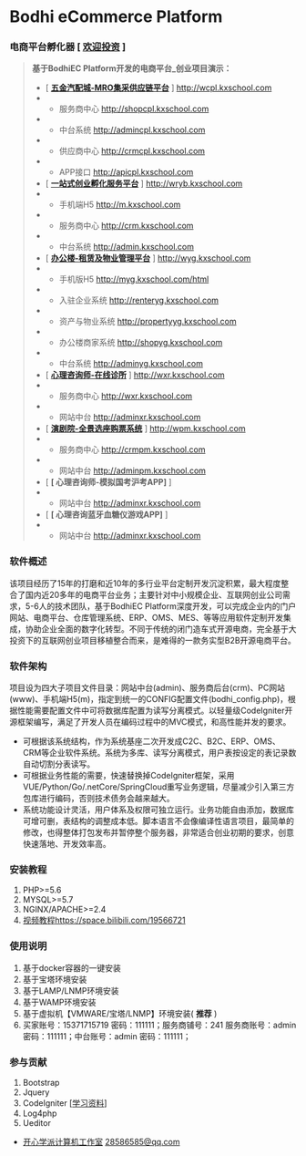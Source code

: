 # Bodhi eCommerce Platform
### 电商平台孵化器  [ **[欢迎投资](http://bp.kxschool.com/kxschool-BP.pdf)** ]

> **基于BodhiEC Platform开发的电商平台_创业项目演示：** 
>-   [ **[五金汽配城-MRO集采供应链平台](http://wcpl.kxschool.com)** ] http://wcpl.kxschool.com
>-  -  服务商中心 http://shopcpl.kxschool.com
>-  -  中台系统 http://admincpl.kxschool.com
>-  -  供应商中心 http://crmcpl.kxschool.com
>-  -  APP接口 http://apicpl.kxschool.com
>-   [ **[一站式创业孵化服务平台](http://wryb.kxschool.com)** ] http://wryb.kxschool.com
>-  -  手机端H5 http://m.kxschool.com
>-  -  服务商中心 http://crm.kxschool.com
>-  -  中台系统 http://admin.kxschool.com
>-   [ **[办公楼-租赁及物业管理平台](http://wyg.kxschool.com)** ] http://wyg.kxschool.com
>-  -  手机版H5 http://myg.kxschool.com/html
>-  -  入驻企业系统 http://renteryg.kxschool.com
>-  -  资产与物业系统 http://propertyyg.kxschool.com
>-  -  办公楼商家系统 http://shopyg.kxschool.com
>-  -  中台系统 http://adminyg.kxschool.com
>-   [ **[心理咨询师-在线诊所](http://wxr.kxschool.com)** ] http://wxr.kxschool.com
>-  -  服务商中心 http://wxr.kxschool.com
>-  -  网站中台 http://adminxr.kxschool.com
>-   [ **[演剧院-全景选座购票系统](http://wpm.kxschool.com)** ] http://wpm.kxschool.com
>-  -  服务商中心 http://crmpm.kxschool.com 
>-  -  网站中台 http://adminpm.kxschool.com
>-   [ **[ 心理咨询师-模拟国考沪考APP]** ]         
>-  - 网站中台 http://adminxr.kxschool.com
>-   [ **[ 心理咨询蓝牙血糖仪游戏APP]** ]         
>-  - 网站中台 http://adminxr.kxschool.com


### 软件概述
该项目经历了15年的打磨和近10年的多行业平台定制开发沉淀积累，最大程度整合了国内近20多年的电商平台业务；主要针对中小规模企业、互联网创业公司需求，5-6人的技术团队，基于BodhiEC Platform深度开发，可以完成企业内的门户网站、电商平台、仓库管理系统、ERP、OMS、MES、等等应用软件定制开发集成，协助企业全面的数字化转型。不同于传统的闭门造车式开源电商，完全基于大投资下的互联网创业项目移植整合而来，是难得的一款务实型B2B开源电商平台。

### 软件架构
项目设为四大子项目文件目录：网站中台(admin)、服务商后台(crm)、PC网站(www)、手机端H5(m)，指定到统一的CONFIG配置文件(bodhi_config.php)，根据性能需要配置文件中可将数据库配置为读写分离模式。以轻量级CodeIgniter开源框架编写，满足了开发人员在编码过程中的MVC模式，和高性能并发的要求。
- 可根据该系统结构，作为系统基座二次开发成C2C、B2C、ERP、OMS、CRM等企业软件系统。系统为多库、读写分离模式，用户表按设定的表记录数自动切割分表读写。
- 可根据业务性能的需要，快速替换掉CodeIgniter框架，采用VUE/Python/Go/.netCore/SpringCloud重写业务逻辑，尽量减少引入第三方包库进行编码，否则技术债务会越来越大。
- 系统功能设计灵活，用户体系及权限可独立运行。业务功能自由添加，数据库可增可删，表结构的调整成本低。脚本语言不会像编译性语言项目，最简单的修改，也得整体打包发布并暂停整个服务器，非常适合创业初期的要求，创意快速落地、开发效率高。

### 安装教程

1.  PHP>=5.6
2.  MYSQL>=5.7
3.  NGINX/APACHE>=2.4
4.  [视频教程](https://space.bilibili.com/19566721)https://space.bilibili.com/19566721

### 使用说明

1.  基于docker容器的一键安装
2.  基于宝塔环境安装
3.  基于LAMP/LNMP环境安装
4.  基于WAMP环境安装
5.  基于虚拟机【VMWARE/宝塔/LNMP】环境安装( **推荐** )
6.  买家账号：15371715719 密码：111111；服务商铺号：241 服务商账号：admin 密码：111111；中台账号：admin 密码：111111；

### 参与贡献

1.  Bootstrap
2.  Jquery
3.  CodeIgniter [[学习资料](https://www.w3cschool.cn/codeIgniter3)]
4.  Log4php
5.  Ueditor

 - [开心学派计算机工作室](http://www.kxschool.com)  28586585@qq.com
